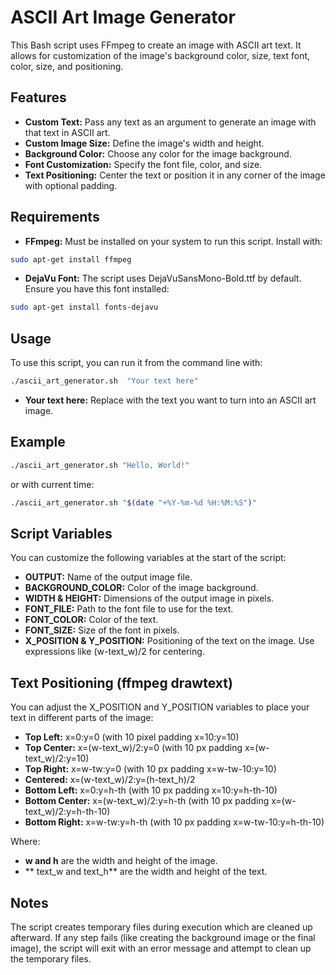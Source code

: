 # ASCII Art Image Generator
This Bash script uses FFmpeg to create an image with ASCII art text. 
It allows for customization of the image's background color, size, text font, color, size, and positioning.

## Features
-  **Custom Text:** Pass any text as an argument to generate an image with that text in ASCII art.
-  **Custom Image Size:** Define the image's width and height.
-  **Background Color:** Choose any color for the image background.
-  **Font Customization:** Specify the font file, color, and size.
-  **Text Positioning:** Center the text or position it in any corner of the image with optional padding.
 
## Requirements
-  **FFmpeg:** Must be installed on your system to run this script. Install with:
```sh 
sudo apt-get install ffmpeg
```

-  **DejaVu Font:** The script uses DejaVuSansMono-Bold.ttf by default. Ensure you have this font installed:
```sh
sudo apt-get install fonts-dejavu
```
  
## Usage
To use this script, you can run it from the command line with:
```sh
./ascii_art_generator.sh  "Your text here"
```
  -  **Your  text  here:**  Replace  with  the  text  you  want  to  turn  into  an  ASCII  art  image.

## Example

```sh
./ascii_art_generator.sh "Hello, World!"
```
or with current time:
```sh
./ascii_art_generator.sh "$(date "+%Y-%m-%d %H:%M:%S")"
 ```

## Script Variables
You can customize the following variables at the start of the script:
- **OUTPUT:** Name of the output image file.
- **BACKGROUND_COLOR:** Color of the image background.
- **WIDTH & HEIGHT:** Dimensions of the output image in pixels.
- **FONT_FILE:** Path to the font file to use for the text.
- **FONT_COLOR:** Color of the text.
- **FONT_SIZE:** Size of the font in pixels.
- **X_POSITION & Y_POSITION:** Positioning of the text on the image. Use expressions like (w-text_w)/2 for centering.
 
## Text Positioning (ffmpeg drawtext)
You can adjust the X_POSITION and Y_POSITION variables to place your text in different parts of the image:
- **Top Left:** x=0:y=0 (with 10 pixel padding x=10:y=10)
- **Top Center:** x=(w-text_w)/2:y=0 (with 10 px padding x=(w-text_w)/2:y=10)
- **Top Right:** x=w-tw:y=0 (with 10 px padding x=w-tw-10:y=10)
- **Centered:** x=(w-text_w)/2:y=(h-text_h)/2
- **Bottom Left:** x=0:y=h-th (with 10 px padding x=10:y=h-th-10)
- **Bottom Center:** x=(w-text_w)/2:y=h-th (with 10 px padding x=(w-text_w)/2:y=h-th-10)
- **Bottom Right:** x=w-tw:y=h-th (with 10 px padding x=w-tw-10:y=h-th-10)

Where:
- **w and h** are the width and height of the image.
- ** text_w and text_h** are the width and height of the text.

## Notes
The script creates temporary files during execution which are cleaned up afterward.
If any step fails (like creating the background image or the final image), the script will exit with an error message and attempt to clean up the temporary files.